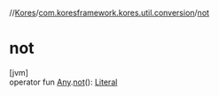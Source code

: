 //[Kores](../../index.md)/[com.koresframework.kores.util.conversion](index.md)/[not](not.md)

# not

[jvm]\
operator fun [Any](https://kotlinlang.org/api/latest/jvm/stdlib/kotlin/-any/index.html).[not](not.md)(): [Literal](../com.koresframework.kores.literal/-literal/index.md)
